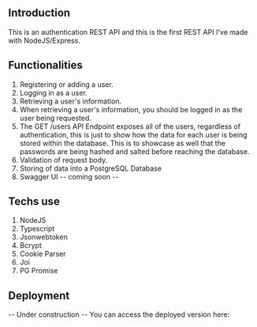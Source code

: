 ## Introduction

This is an authentication REST API and this is the first REST API I've made with NodeJS/Express. 

## Functionalities

1. Registering or adding a user.
2. Logging in as a user.
3. Retrieving a user's information. 
4. When retrieving a user's information, you should be logged in as the user being requested.
5. The GET /users API Endpoint exposes all of the users, regardless of authentication, this is just to show how the data for each user is being stored within the database. This is to showcase as well that the passwords are being hashed and salted before reaching the database.
6. Validation of request body.
7. Storing of data into a PostgreSQL Database
8. Swagger UI -- coming soon --

## Techs use

1. NodeJS
2. Typescript
3. Jsonwebtoken
4. Bcrypt
5. Cookie Parser
6. Joi
7. PG Promise

## Deployment

-- Under construction --
You can access the deployed version here: 